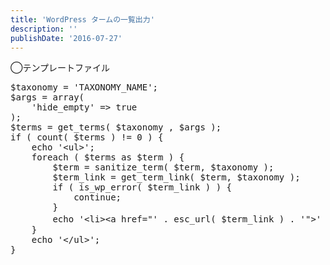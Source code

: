 ```yaml
---
title: 'WordPress タームの一覧出力'
description: ''
publishDate: '2016-07-27'
---
```


<p>◯テンプレートファイル</p>
<pre class="brush: php; title: ; notranslate" title="">$taxonomy = 'TAXONOMY_NAME';
$args = array(
	'hide_empty' =&gt; true
);
$terms = get_terms( $taxonomy , $args );
if ( count( $terms ) != 0 ) {
	echo '&lt;ul&gt;';
	foreach ( $terms as $term ) {
		$term = sanitize_term( $term, $taxonomy );
		$term_link = get_term_link( $term, $taxonomy );
		if ( is_wp_error( $term_link ) ) {
			continue;
		}
		echo '&lt;li&gt;&lt;a href="' . esc_url( $term_link ) . '"&gt;' . $term-&gt;name . '（' . $term-&gt;count . '）&lt;/a&gt;&lt;/li&gt;';
	}
	echo '&lt;/ul&gt;';
}
</pre>

